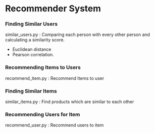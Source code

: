# Recommender System

### Finding Similar Users

similar_users.py : Comparing each person with every other person and calculating a similarity score. 

- Euclidean distance 
- Pearson correlation.

### Recommending Items to Users

recommend_item.py : Recommend Items to user 

### Finding Similar Items

similar_items.py : Find products which are similar to each other


### Recommending Users for Item

recommend_user.py : Recommend users to item
